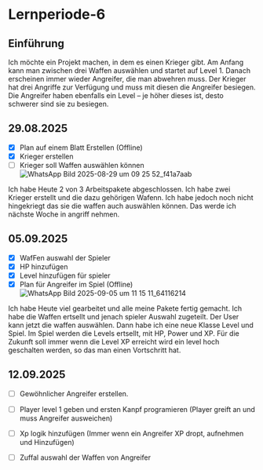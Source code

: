 # Lernperiode-6
## Einführung
Ich möchte ein Projekt machen, in dem es einen Krieger gibt. Am Anfang kann man zwischen drei Waffen auswählen und startet auf Level 1. Danach erscheinen immer wieder Angreifer, die man abwehren muss. Der Krieger hat drei Angriffe zur Verfügung und muss mit diesen die Angreifer besiegen. Die Angreifer haben ebenfalls ein Level – je höher dieses ist, desto schwerer sind sie zu besiegen.

## 29.08.2025
- [X] Plan auf einem Blatt Erstellen (Offline)
- [X] Krieger erstellen
- [ ] Krieger soll Waffen auswählen können 
![WhatsApp Bild 2025-08-29 um 09 25 52_f41a7aab](https://github.com/user-attachments/assets/192d2da4-1eb6-4225-8a3f-9d0c01bb0868)

Ich habe Heute 2 von 3 Arbeitspakete abgeschlossen. Ich habe zwei Krieger erstellt und die dazu gehörigen Wafenn. Ich habe jedoch noch nicht hingekriegt das sie die waffen auch auswählen können. Das werde ich nächste Woche in angriff nehmen.

## 05.09.2025
- [x] WafFen auswahl der Spieler
- [x] HP hinzufügen
- [x] Level hinzufügen für spieler
- [x] Plan für Angreifer im Spiel (Offline)
![WhatsApp Bild 2025-09-05 um 11 15 11_64116214](https://github.com/user-attachments/assets/02051881-295c-4734-89c2-1c78022bffc0)

Ich habe Heute viel gearbeitet und alle meine Pakete fertig gemacht. Ich habe die Waffen ertsellt und jenach spieler Auswahl zugeteilt. Der User kann jetzt die waffen auswählen. Dann habe ich eine neue Klasse Level und Spiel. Im Spiel werden die Levels ertsellt, mit HP, Power und XP. Für die Zukunft soll immer wenn die Level XP erreicht wird ein level hoch geschalten werden, so das man einen Vortschritt hat.

## 12.09.2025
- [ ] Gewöhnlicher Angreifer erstellen.
- [ ] Player level 1 geben und ersten Kanpf programieren (Player greift an und muss Angreifer ausweichen)
- [ ] Xp logik hinzufügen (Immer wenn ein Angreifer XP dropt, aufnehmen und Hinzufügen)
- [ ] Zuffal auswahl der Waffen von Angreifer
      
